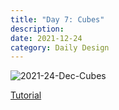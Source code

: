```yaml
---
title: "Day 7: Cubes"
description:
date: 2021-12-24 
category: Daily Design
---
```


![2021-24-Dec-Cubes](https://user-images.githubusercontent.com/3475947/147390887-5f34ea85-29d3-4965-8fc8-df851187365c.png)

[Tutorial](https://www.youtube.com/watch?v=TuJCce9cc64)
